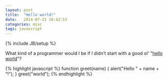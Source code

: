 ```yaml
---
layout: post
title:  "Hello world!"
date:   2014-07-31 10:42:53
categories: misc
tags: javascript
---
```

{% include JB/setup %}

What kind of a programmer would I be if I didn't start with a good ol'
"[hello world](http://en.wikipedia.org/wiki/Hello_world_program)"?

{% highlight javascript %}
function greet(name) {
  alert("Hello " + name + "!");
}
greet("world");
{% endhighlight %}
